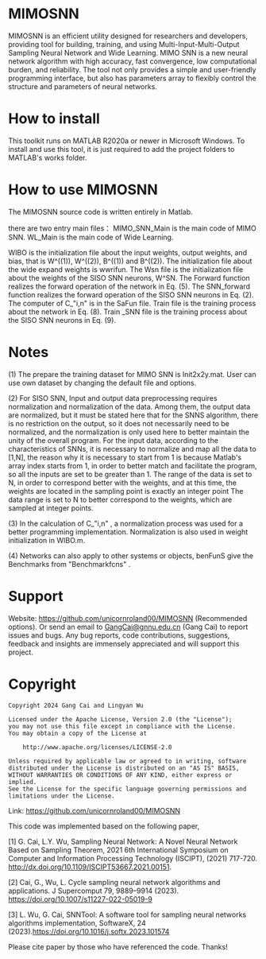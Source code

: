 # MIMOSNN 
MIMOSNN is an efficient utility designed for researchers and developers, providing tool for building, training, and using Multi-Input-Multi-Output Sampling Neural Network and Wide Learning. MIMO SNN is a new neural network algorithm with high accuracy, fast convergence, low computational burden, and reliability. The tool not only provides a simple and user-friendly programming interface, but also has parameters array to flexibly control the structure and parameters of neural networks. 

# How to install
This toolkit runs on MATLAB R2020a or newer in Microsoft Windows.
To install and use this tool, it is just required to add the project folders to MATLAB's works folder. 

# How to use MIMOSNN 
The MIMOSNN source code is written entirely in Matlab. 

there are two entry main files：
MIMO_SNN_Main is the main code of MIMO SNN. 
WL_Main is the main code of Wide Learning. 

WIBO is the initialization file about the input weights, output weights, and bias, that is W^((1)), W^((2)),  B^((1)) and B^((2)). 
The initialization file about the wide expand weights is wwrifun. 
The Wsn file is the initialization file about the weights of the SISO SNN neurons, W^SN. 
The Forward function realizes the forward operation of the network in Eq. (5). 
The SNN_forward function realizes the forward operation of the SISO SNN neurons in Eq. (2). 
The computer of C_"i,n"  is in the SaFun file. 
Train file is the training process about the network in Eq. (8). 
Train _SNN file is the training process about the SISO SNN neurons in Eq. (9). 

# Notes 
(1) The prepare the training dataset for MIMO SNN is Init2x2y.mat. User can use own dataset by changing the default file and options.

(2) For SISO SNN, Input and output  data preprocessing requires normalization and normalization of the data. Among them, the output data are normalized, but it must be stated here that for the SNNS algorithm, there is no restriction on the output, so it does not necessarily need to be normalized, and the normalization is only used here to better maintain the unity of the overall program. For the input data, according to the characteristics of SNNs, it is necessary to normalize and map all the data to [1,N], the reason why it is necessary to start from 1 is because Matlab's array index starts from 1, in order to better match and facilitate the program, so all the inputs are set to be greater than 1. The range of the data is set to N, in order to correspond better with the weights, and at this time, the weights are located in the sampling point is exactly an integer point The data range is set to N to better correspond to the weights, which are sampled at integer points.

(3) In the calculation of C_"i,n" , a normalization process was used for a better programming implementation. Normalization is also used in weight initialization in WIBO.m. 

(4) Networks can also apply to other systems or objects, benFunS give the Benchmarks from "Benchmarkfcns" .


# Support 
Website: https://github.com/unicornroland00/MIMOSNN  (Recommended options).
Or send an email to GangCai@gnnu.edu.cn (Gang Cai) to report issues and bugs. 
Any bug reports, code contributions, suggestions, feedback and insights are immensely appreciated and will support this project.

# Copyright 
    Copyright 2024 Gang Cai and Lingyan Wu
 
    Licensed under the Apache License, Version 2.0 (the "License");
    you may not use this file except in compliance with the License.
    You may obtain a copy of the License at
 
        http://www.apache.org/licenses/LICENSE-2.0
    
    Unless required by applicable law or agreed to in writing, software
    distributed under the License is distributed on an "AS IS" BASIS,
    WITHOUT WARRANTIES OR CONDITIONS OF ANY KIND, either express or implied.
    See the License for the specific language governing permissions and
    limitations under the License.
 
   Link: https://github.com/unicornroland00/MIMOSNN

   This code was implemented based on the following paper, 
   
 [1] G. Cai, L.Y. Wu, Sampling Neural Network: A Novel Neural Network Based on Sampling Theorem, 2021 6th International Symposium on Computer and Information Processing Technology (ISCIPT), (2021) 717-720. http://dx.doi.org/10.1109/ISCIPT53667.2021.00151.
 
 [2] Cai, G., Wu, L. Cycle sampling neural network algorithms and applications. J Supercomput 79, 9889–9914 (2023). https://doi.org/10.1007/s11227-022-05019-9
 
 [3] L. Wu, G. Cai, SNNTool: A software tool for sampling neural networks algorithms implementation, SoftwareX, 24 (2023).https://doi.org/10.1016/j.softx.2023.101574
 
   Please cite paper by those who have referenced the code. Thanks!
